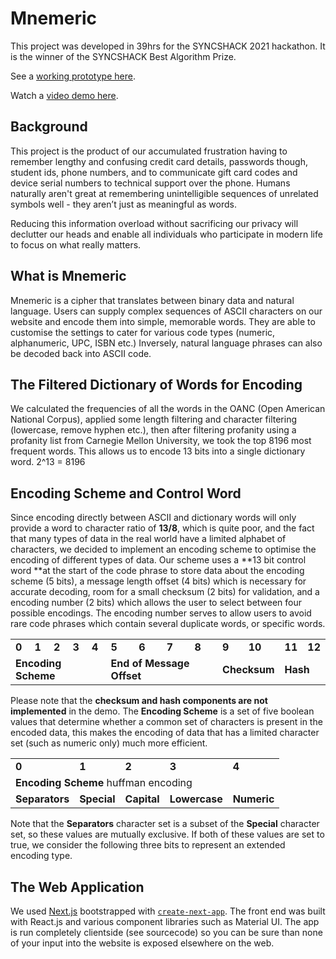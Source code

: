 # Mnemeric

This project was developed in 39hrs for the SYNCSHACK 2021 hackathon. It is the winner of the SYNCSHACK Best Algorithm Prize.

See a [working prototype here](https://mnemeric.vercel.app/).

Watch a [video demo here](https://youtu.be/Sd_gbSc3MDE).

## Background
This project is the product of our accumulated frustration having to remember lengthy and confusing credit card details, passwords though, student ids, phone numbers, and to communicate gift card codes and device serial numbers to technical support over the phone. Humans naturally aren't great at remembering unintelligible sequences of unrelated symbols well - they aren’t just as meaningful as words.

Reducing this information overload without sacrificing our privacy will declutter our heads and enable all individuals who participate in modern life to focus on what really matters.

## What is Mnemeric
Mnemeric is a cipher that translates between binary data and natural language. Users can supply complex sequences of ASCII characters on our website and encode them into simple, memorable words. They are able to customise the settings to cater for various code types (numeric, alphanumeric, UPC, ISBN etc.) Inversely, natural language phrases can also be decoded back into ASCII code.

## The Filtered Dictionary of Words for Encoding

We calculated the frequencies of all the words in the OANC (Open American National Corpus), applied some length filtering and character filtering (lowercase, remove hyphen etc.), then after filtering profanity using a profanity list from Carnegie Mellon University, we took the top 8196 most frequent words. This allows us to encode 13 bits into a single dictionary word.
2^13 = 8196


## Encoding Scheme and Control Word

Since encoding directly between ASCII and dictionary words will only provide a word to character ratio of **13/8**, which is quite poor, and the fact that many types of data in the real world have a limited alphabet of characters, we decided to implement an encoding scheme to optimise the encoding of different types of data. 
 Our scheme uses a **13 bit control word **at the start of the code phrase to store data about the encoding scheme (5 bits), a message length offset (4 bits) which is necessary for accurate decoding, room for a small checksum (2 bits) for validation, and a encoding number (2 bits) which allows the user to select between four possible encodings. The encoding number serves to allow users to avoid rare code phrases which contain several duplicate words, or specific words.


<table>
  <tr>
   <td>
<strong>0</strong>
   </td>
   <td><strong>1</strong>
   </td>
   <td><strong>2</strong>
   </td>
   <td><strong>3</strong>
   </td>
   <td><strong>4</strong>
   </td>
   <td><strong>5</strong>
   </td>
   <td><strong>6</strong>
   </td>
   <td><strong>7</strong>
   </td>
   <td><strong>8</strong>
   </td>
   <td><strong>9</strong>
   </td>
   <td><strong>10</strong>
   </td>
   <td><strong>11</strong>
   </td>
   <td><strong>12</strong>
   </td>
  </tr>
  <tr>
   <td colspan="5" ><strong>Encoding Scheme</strong>
   </td>
   <td colspan="4" ><strong>End of Message Offset</strong>
   </td>
   <td colspan="2" ><strong>Checksum</strong>
   </td>
   <td colspan="2" ><strong>Hash</strong>
   </td>
  </tr>
</table>



 Please note that the **checksum and hash components are not implemented** in the demo.
 The **Encoding Scheme** is a set of five boolean values that determine whether a common set of characters is present in the encoded data, this makes the encoding of data that has a limited character set (such as numeric only) much more efficient.
 

<table>
  <tr>
   <td>
<strong>0</strong>
   </td>
   <td><strong>1</strong>
   </td>
   <td><strong>2</strong>
   </td>
   <td><strong>3</strong>
   </td>
   <td><strong>4</strong>
   </td>
  </tr>
  <tr>
   <td colspan="5" ><strong>Encoding Scheme</strong> huffman encoding
   </td>
  </tr>
  <tr>
   <td><strong>Separators</strong>
   </td>
   <td><strong>Special</strong>
   </td>
   <td><strong>Capital</strong>
   </td>
   <td><strong>Lowercase</strong>
   </td>
   <td><strong>Numeric</strong>
   </td>
  </tr>
</table>



Note that the **Separators** character set is a subset of the **Special** character set, so these values are mutually exclusive. If both of these values are set to true, we consider the following three bits to represent an extended encoding type.

## The Web Application

We used [Next.js](https://nextjs.org/) bootstrapped with [`create-next-app`](https://github.com/vercel/next.js/tree/canary/packages/create-next-app). The front end was built with React.js and various component libraries such as Material UI. The app is run completely clientside (see sourcecode) so you can be sure than none of your input into the website is exposed elsewhere on the web.
